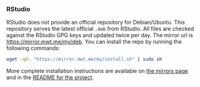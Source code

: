 ### RStudio

RStudio does not provide an official repository for Debian/Ubuntu. This repository serves the latest official `.deb` from RStudio. All files are checked against the RStudio GPG keys and updated twice per day. The mirror url is <https://mirror.mwt.me/my/deb>. You can install the repo by running the following commands:

~~~sh
wget -qO- "https://mirror.mwt.me/my/install.sh" | sudo sh
~~~

More complete installation instructions are available on [the mirrors page](https://mattwthomas.com/mirrors/#rstudio) and in the [README for the project](https://github.com/mwt/rstudio-apt-repo/).
